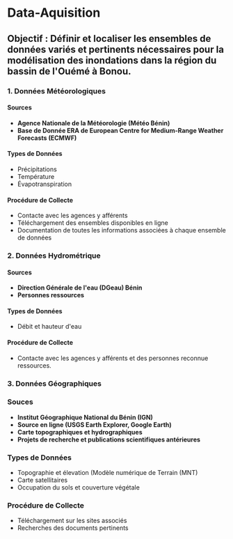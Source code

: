 # Data-Aquisition

## Objectif : Définir et localiser les ensembles de données variés et pertinents nécessaires pour la modélisation des inondations dans la région du bassin de l'Ouémé à Bonou.

### 1. Données Météorologiques

#### Sources
- **Agence Nationale de la Météorologie (Météo Bénin)**
- **Base de Donnée ERA de European Centre for Medium-Range Weather Forecasts (ECMWF)**

#### Types de Données
- Précipitations
- Température
- Évapotranspiration

#### Procédure de Collecte
- Contacte avec les agences y afférents
- Téléchargement des ensembles disponibles en ligne
- Documentation de toutes les informations associées à chaque ensemble de données

### 2. Données Hydrométrique

#### Sources
- **Direction Générale de l'eau (DGeau) Bénin**
- **Personnes ressources**

#### Types de Données
- Débit et hauteur d'eau

#### Procédure de Collecte
- Contacte avec les agences y afférents et des personnes reconnue ressources.

### 3. Données Géographiques 

### Souces
- **Institut Géographique National du Bénin (IGN)**
- **Source en ligne (USGS Earth Explorer, Google Earth)**
- **Carte topographiques et hydrographiques**
- **Projets de recherche et publications scientifiques antérieures**

### Types de Données
- Topographie et élevation (Modèle numérique de Terrain (MNT)
- Carte satellitaires
- Occupation du sols et couverture végétale

### Procédure de Collecte
- Téléchargement sur les sites associés
- Recherches des documents pertinents



